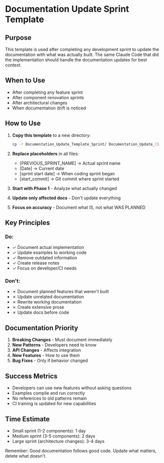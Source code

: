 # Documentation Update Sprint Template

## Purpose
This template is used after completing any development sprint to update the documentation with what was actually built. The same Claude Code that did the implementation should handle the documentation updates for best context.

## When to Use
- After completing any feature sprint
- After component renovation sprints  
- After architectural changes
- When documentation drift is noticed

## How to Use

1. **Copy this template** to a new directory:
   ```bash
   cp -r Documentation_Update_Template_Sprint/ Documentation_Update_[SprintName]_Sprint/
   ```

2. **Replace placeholders** in all files:
   - [PREVIOUS_SPRINT_NAME] → Actual sprint name
   - [Date] → Current date
   - [sprint start date] → When coding sprint began
   - [start_commit] → Git commit where sprint started

3. **Start with Phase 1** - Analyze what actually changed
4. **Update only affected docs** - Don't update everything
5. **Focus on accuracy** - Document what IS, not what WAS PLANNED

## Key Principles

### Do:
- ✓ Document actual implementation
- ✓ Update examples to working code
- ✓ Remove outdated information
- ✓ Create release notes
- ✓ Focus on developer/CI needs

### Don't:
- ✗ Document planned features that weren't built
- ✗ Update unrelated documentation  
- ✗ Rewrite working documentation
- ✗ Create extensive prose
- ✗ Update docs before code

## Documentation Priority

1. **Breaking Changes** - Must document immediately
2. **New Patterns** - Developers need to know
3. **API Changes** - Affects integration
4. **New Features** - How to use them
5. **Bug Fixes** - Only if behavior changed

## Success Metrics

- Developers can use new features without asking questions
- Examples compile and run correctly
- No references to old patterns remain
- CI training is updated for new capabilities

## Time Estimate

- Small sprint (1-2 components): 1 day
- Medium sprint (3-5 components): 2 days  
- Large sprint (architecture changes): 3-4 days

Remember: Good documentation follows good code. Update what matters, delete what doesn't.